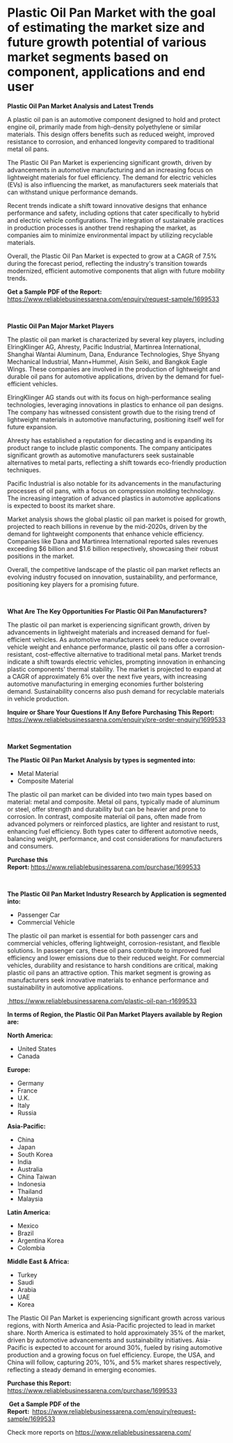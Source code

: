 <p><h1>Plastic Oil Pan Market with the goal of estimating the market size and future growth potential of various market segments based on component, applications and end user</h1></p><p><strong>Plastic Oil Pan Market Analysis and Latest Trends</strong></p>
<p><p>A plastic oil pan is an automotive component designed to hold and protect engine oil, primarily made from high-density polyethylene or similar materials. This design offers benefits such as reduced weight, improved resistance to corrosion, and enhanced longevity compared to traditional metal oil pans. </p><p>The Plastic Oil Pan Market is experiencing significant growth, driven by advancements in automotive manufacturing and an increasing focus on lightweight materials for fuel efficiency. The demand for electric vehicles (EVs) is also influencing the market, as manufacturers seek materials that can withstand unique performance demands. </p><p>Recent trends indicate a shift toward innovative designs that enhance performance and safety, including options that cater specifically to hybrid and electric vehicle configurations. The integration of sustainable practices in production processes is another trend reshaping the market, as companies aim to minimize environmental impact by utilizing recyclable materials. </p><p>Overall, the Plastic Oil Pan Market is expected to grow at a CAGR of 7.5% during the forecast period, reflecting the industry's transition towards modernized, efficient automotive components that align with future mobility trends.</p></p>
<p><strong>Get a Sample PDF of the Report:&nbsp;</strong> <a href="https://www.reliablebusinessarena.com/enquiry/request-sample/1699533?utm_campaign=3138&utm_medium=2&utm_source=Github&utm_content=ia&utm_term=27032025&utm_id=plastic-oil-pan">https://www.reliablebusinessarena.com/enquiry/request-sample/1699533</a></p>
<p>&nbsp;</p>
<p><strong>Plastic Oil Pan Major Market Players</strong></p>
<p><p>The plastic oil pan market is characterized by several key players, including ElringKlinger AG, Ahresty, Pacific Industrial, Martinrea International, Shanghai Wantai Aluminum, Dana, Endurance Technologies, Shye Shyang Mechanical Industrial, Mann+Hummel, Aisin Seiki, and Bangkok Eagle Wings. These companies are involved in the production of lightweight and durable oil pans for automotive applications, driven by the demand for fuel-efficient vehicles.</p><p>ElringKlinger AG stands out with its focus on high-performance sealing technologies, leveraging innovations in plastics to enhance oil pan designs. The company has witnessed consistent growth due to the rising trend of lightweight materials in automotive manufacturing, positioning itself well for future expansion.</p><p>Ahresty has established a reputation for diecasting and is expanding its product range to include plastic components. The company anticipates significant growth as automotive manufacturers seek sustainable alternatives to metal parts, reflecting a shift towards eco-friendly production techniques.</p><p>Pacific Industrial is also notable for its advancements in the manufacturing processes of oil pans, with a focus on compression molding technology. The increasing integration of advanced plastics in automotive applications is expected to boost its market share.</p><p>Market analysis shows the global plastic oil pan market is poised for growth, projected to reach billions in revenue by the mid-2020s, driven by the demand for lightweight components that enhance vehicle efficiency. Companies like Dana and Martinrea International reported sales revenues exceeding $6 billion and $1.6 billion respectively, showcasing their robust positions in the market. </p><p>Overall, the competitive landscape of the plastic oil pan market reflects an evolving industry focused on innovation, sustainability, and performance, positioning key players for a promising future.</p></p>
<p>&nbsp;</p>
<p><strong>What Are The Key Opportunities For Plastic Oil Pan Manufacturers?</strong></p>
<p><p>The plastic oil pan market is experiencing significant growth, driven by advancements in lightweight materials and increased demand for fuel-efficient vehicles. As automotive manufacturers seek to reduce overall vehicle weight and enhance performance, plastic oil pans offer a corrosion-resistant, cost-effective alternative to traditional metal pans. Market trends indicate a shift towards electric vehicles, prompting innovation in enhancing plastic components' thermal stability. The market is projected to expand at a CAGR of approximately 6% over the next five years, with increasing automotive manufacturing in emerging economies further bolstering demand. Sustainability concerns also push demand for recyclable materials in vehicle production.</p></p>
<p><strong>Inquire or Share Your Questions If Any Before Purchasing This Report:</strong> <a href="https://www.reliablebusinessarena.com/enquiry/pre-order-enquiry/1699533?utm_campaign=3138&utm_medium=2&utm_source=Github&utm_content=ia&utm_term=27032025&utm_id=plastic-oil-pan">https://www.reliablebusinessarena.com/enquiry/pre-order-enquiry/1699533</a></p>
<p>&nbsp;</p>
<p><strong>Market Segmentation</strong></p>
<p><strong>The Plastic Oil Pan Market Analysis by types is segmented into:</strong></p>
<p><ul><li>Metal Material</li><li>Composite Material</li></ul></p>
<p><p>The plastic oil pan market can be divided into two main types based on material: metal and composite. Metal oil pans, typically made of aluminum or steel, offer strength and durability but can be heavier and prone to corrosion. In contrast, composite material oil pans, often made from advanced polymers or reinforced plastics, are lighter and resistant to rust, enhancing fuel efficiency. Both types cater to different automotive needs, balancing weight, performance, and cost considerations for manufacturers and consumers.</p></p>
<p><strong>Purchase this Report:&nbsp;</strong><a href="https://www.reliablebusinessarena.com/purchase/1699533?utm_campaign=3138&utm_medium=2&utm_source=Github&utm_content=ia&utm_term=27032025&utm_id=plastic-oil-pan">https://www.reliablebusinessarena.com/purchase/1699533</a></p>
<p>&nbsp;</p>
<p><strong>The Plastic Oil Pan Market Industry Research by Application is segmented into:</strong></p>
<p><ul><li>Passenger Car</li><li>Commercial Vehicle</li></ul></p>
<p><p>The plastic oil pan market is essential for both passenger cars and commercial vehicles, offering lightweight, corrosion-resistant, and flexible solutions. In passenger cars, these oil pans contribute to improved fuel efficiency and lower emissions due to their reduced weight. For commercial vehicles, durability and resistance to harsh conditions are critical, making plastic oil pans an attractive option. This market segment is growing as manufacturers seek innovative materials to enhance performance and sustainability in automotive applications.</p></p>
<p><a href="https://www.reliablebusinessarena.com/plastic-oil-pan-r1699533?utm_campaign=3138&utm_medium=2&utm_source=Github&utm_content=ia&utm_term=27032025&utm_id=plastic-oil-pan">&nbsp;https://www.reliablebusinessarena.com/plastic-oil-pan-r1699533</a></p>
<p><strong>In terms of Region, the Plastic Oil Pan Market Players available by Region are:</strong></p>
<p>
    <p> <strong> North America: </strong>
        <ul>
            <li>United States</li>
            <li>Canada</li>
        </ul>
        </p> 
    <p> <strong> Europe: </strong>
        <ul>
            <li>Germany</li>
            <li>France</li>
            <li>U.K.</li>
            <li>Italy</li>
            <li>Russia</li>
        </ul>
        </p> 
    <p> <strong> Asia-Pacific: </strong>
        <ul>
            <li>China</li>
            <li>Japan</li>
            <li>South Korea</li>
            <li>India</li>
            <li>Australia</li>
            <li>China Taiwan</li>
            <li>Indonesia</li>
            <li>Thailand</li>
            <li>Malaysia</li>
        </ul>
        </p> 
    <p> <strong> Latin America: </strong>
        <ul>
            <li>Mexico</li>
            <li>Brazil</li>
            <li>Argentina Korea</li>
            <li>Colombia</li>
        </ul>
        </p> 
    <p> <strong> Middle East & Africa: </strong>
        <ul>
            <li>Turkey</li>
            <li>Saudi</li>
            <li>Arabia</li>
            <li>UAE</li>
            <li>Korea</li>
        </ul>
    </p>
    </p>
<p><p>The Plastic Oil Pan Market is experiencing significant growth across various regions, with North America and Asia-Pacific projected to lead in market share. North America is estimated to hold approximately 35% of the market, driven by automotive advancements and sustainability initiatives. Asia-Pacific is expected to account for around 30%, fueled by rising automotive production and a growing focus on fuel efficiency. Europe, the USA, and China will follow, capturing 20%, 10%, and 5% market shares respectively, reflecting a steady demand in emerging economies.</p></p>
<p><strong>Purchase this Report: </strong><a href="https://www.reliablebusinessarena.com/purchase/1699533?utm_campaign=3138&utm_medium=2&utm_source=Github&utm_content=ia&utm_term=27032025&utm_id=plastic-oil-pan">https://www.reliablebusinessarena.com/purchase/1699533</a></p>
<p>&nbsp;<strong>Get a Sample PDF of the Report:&nbsp;&nbsp;</strong><a href="https://www.reliablebusinessarena.com/enquiry/request-sample/1699533?utm_campaign=3138&utm_medium=2&utm_source=Github&utm_content=ia&utm_term=27032025&utm_id=plastic-oil-pan">https://www.reliablebusinessarena.com/enquiry/request-sample/1699533</a></p>
<p><strong></strong></p>
<p>Check more reports on <a href="https://www.reliablebusinessarena.com/?utm_campaign=3138&utm_medium=2&utm_source=Github&utm_content=ia&utm_term=27032025&utm_id=plastic-oil-pan">https://www.reliablebusinessarena.com/</a></p>
